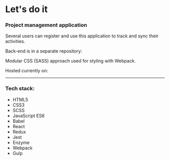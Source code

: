 # Let's do it
### Project management application

Several users can register and use this application to track and sync their activities.

Back-end is in a separate repository:

Modular CSS (SASS) approach used for styling with Webpack.

Hosted currently on:

---

### Tech stack:
* HTML5
* CSS3
* SCSS
* JavaScript ES6
* Babel
* React
* Redux
* Jest
* Enzyme
* Webpack
* Gulp
